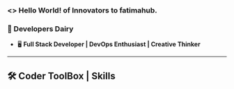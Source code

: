 ### <> Hello World! of Innovators to fatimahub.



### 📖 Developers Dairy
- 🖥️ **Full Stack Developer | DevOps Enthusiast | Creative Thinker**  
 

---

## 🛠️ Coder ToolBox | Skills  
<div align="center">
  <img src="" />
  <img src="" />
  <img src="" />
  <img src="" />
  <img src="" />  
</div> 

